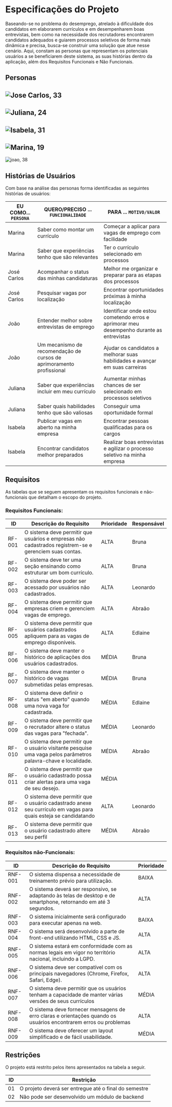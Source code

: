 # Especificações do Projeto

Baseando-se no problema do desemprego, atrelado à dificuldade dos candidatos em elaborarem currículos e em desempenharem boas entrevistas, bem como na necessidade dos recrutadores encontrarem candidatos adequados e guiarem processos seletivos de forma mais dinâmica e precisa, busca-se construir uma solução que atue nesse cenário. 
Aqui, constam as personas que representam os potenciais usuários a se beneficiarem deste sistema, as suas histórias dentro da aplicação, além dos Requisitos Funcionais e Não Funcionais.


## Personas

![Jose Carlos, 33](/docs/img/jose-carlos.png)
---
![Juliana, 24](/docs/img/juliana.png)
---
![Isabela, 31](/docs/img/isabela.png)
---
![Marina, 19](/docs/img/marina.png)
---
![joao, 38](/docs/img/joao.png)

## Histórias de Usuários

Com base na análise das personas forma identificadas as seguintes histórias de usuários:

|EU COMO... `PERSONA`| QUERO/PRECISO ... `FUNCIONALIDADE` |PARA ... `MOTIVO/VALOR`                 |
|--------------------|------------------------------------|----------------------------------------|
| Marina     | Saber como montar um currículo        | Começar a aplicar para vagas de emprego com facilidade |
| Marina     | Saber que experiências tenho que são relevantes        | Ter o currículo selecionado em processos |
| José Carlos    | Acompanhar o status das minhas candidaturas | Melhor me organizar e preparar para as etapas dos processos |
| José Carlos | Pesquisar vagas por localização | Encontrar oportunidades próximas à minha localização |
| João    | Entender melhor sobre entrevistas de emprego | Identificar onde estou cometendo erros e aprimorar meu desempenho durante as entrevistas |
| João | Um mecanismo de recomendação de cursos de aprimoramento profissional | Ajudar os candidatos a melhorar suas habilidades e avançar em suas carreiras |
| Juliana | Saber que experiências incluir em meu currículo | Aumentar minhas chances de ser selecionado em processos seletivos |
| Juliana     | Saber quais habilidades tenho que são valiosas | Conseguir uma oportunidade formal |
| Isabela        | Publicar vagas em aberto na minha empresa |  Encontrar pessoas qualificadas para os cargos |
| Isabela     | Encontrar candidatos melhor preparados | Realizar boas entrevistas e agilizar o processo seletivo na minha empresa |


## Requisitos

As tabelas que se seguem apresentam os requisitos funcionais e não-funcionais que detalham o escopo do projeto.

### Requisitos Funcionais: 

|ID    | Descrição do Requisito  | Prioridade | Responsável |
|--------|---------------------------------------|----| ----|
|RF-001| O sistema deve permitir que usuários e empresas não cadastrados registrem-se e gerenciem suas contas. | ALTA | Bruna |
|RF-002| O sistema deve ter uma seção ensinando como estruturar um bom currículo. | ALTA | Bruna |
|RF-003| O sistema deve poder ser acessado por usuários não cadastrados. | ALTA | Leonardo |
|RF-004| O sistema deve permitir que empresas criem e gerenciem vagas de emprego. | ALTA | Abraão |
|RF-005| O sistema deve permitir que usuários cadastrados apliquem para as vagas de emprego disponíveis. | ALTA | Edlaine |
|RF-006| O sistema deve manter o histórico de aplicações dos usuários cadastrados. | MÉDIA | Bruna |
|RF-007| O sistema deve manter o histórico de vagas submetidas pelas empresas. | MÉDIA | Bruna |
|RF-008| O sistema deve definir o status "em aberto" quando uma nova vaga for cadastrada. | MÉDIA | Edlaine |
|RF-009| O sistema deve permitir que o recrutador altere o status das vagas para "fechada". | MÉDIA | Leonardo |
|RF-010| O sistema deve permitir que o usuário visitante pesquise uma vaga pelos parâmetros palavra-chave e localidade. | MÉDIA | Abraão |
|RF-011| O sistema deve permitir que o usuário cadastrado possa criar alertas para uma vaga de seu desejo. | MÉDIA | |
|RF-012| O sistema deve permitir que o usuário cadastrado anexe seu currículo em vagas para quais esteja se candidatando | ALTA | Leonardo |
|RF-013| O sistema deve permitir que o usuário cadastrado altere seu perfil| MÉDIA | Abraão |


### Requisitos não-Funcionais: 

|ID     | Descrição do Requisito  |Prioridade |
|-------|-------------------------|----|
|RNF-001| O sistema dispensa a necessidade de treinamento prévio para utilização.| BAIXA | 
|RNF-002| O sistema deverá ser responsivo, se adaptando às telas de desktop e de smartphone, retornando em até 3 segundos. |  ALTA | 
|RNF-003| O sistema inicialmente será configurado para executar apenas na web. |  BAIXA | 
|RNF-004| O sistema será desenvolvido a parte de front-end utilizando HTML, CSS e JS. | ALTA | 
|RNF-005| O sistema estará em conformidade com as normas legais em vigor no território nacional, incluindo a LGPD. | ALTA | 
|RNF-006| O sistema deve ser compatível com os principais navegadores (Chrome, Firefox, Safari, Edge). | ALTA | 
|RNF-007| O sistema deve permitir que os usuários tenham a capacidade de manter várias versões de seus currículos | MÉDIA | 
|RNF-008| O sistema deve fornecer mensagens de erro claras e orientações quando os usuários encontrarem erros ou problemas |  ALTA | 
|RNF-009| O sistema deve oferecer um layout simplificado e de fácil usabilidade. | MÉDIA | 

## Restrições

O projeto está restrito pelos itens apresentados na tabela a seguir.

|ID| Restrição                                             |
|--|-------------------------------------------------------|
|01| O projeto deverá ser entregue até o final do semestre |
|02| Não pode ser desenvolvido um módulo de backend        |

